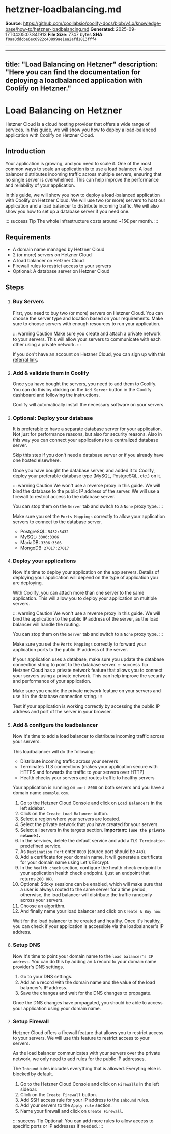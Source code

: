# hetzner-loadbalancing.md

**Source**: https://github.com/coollabsio/coolify-docs/blob/v4.x/knowledge-base/how-to/hetzner-loadbalancing.md
**Generated**: 2025-09-17T04:05:07.841913
**File Size**: 7747 bytes
**SHA**: `f0aa0ddcbe6ec6922c40899ae1ea2afd1813fff4`

---

---
title: "Load Balancing on Hetzner"
description: "Here you can find the documentation for deploying a loadbalanced application with Coolify on Hetzner."
---

# Load Balancing on Hetzner
Hetzner Cloud is a cloud hosting provider that offers a wide range of services. In this guide, we will show you how to deploy a load-balanced application with Coolify on Hetzner Cloud.

## Introduction

Your application is growing, and you need to scale it. One of the most common ways to scale an application is to use a load balancer. A load balancer distributes incoming traffic across multiple servers, ensuring that no single server is overwhelmed. This can help improve the performance and reliability of your application.

In this guide, we will show you how to deploy a load-balanced application with Coolify on Hetzner Cloud. We will use two (or more) servers to host our application and a load balancer to distribute incoming traffic. We will also show you how to set up a database server if you need one.

::: success Tip
The whole infrastructure costs around ~15€ per month.
:::

## Requirements

- A domain name managed by Hetzner Cloud
- 2 (or more) servers on Hetzner Cloud
- A load balancer on Hetzner Cloud
- Firewall rules to restrict access to your servers
- Optional: A database server on Hetzner Cloud


## Steps

1. ### Buy Servers

    First, you need to buy two (or more) servers on Hetzner Cloud. You can choose the server type and location based on your requirements. Make sure to choose servers with enough resources to run your application.

    ::: warning Caution
    Make sure you create and attach a private network to your servers. This will allow your servers to communicate with each other using a private network.
    :::

    If you don't have an account on Hetzner Cloud, you can sign up with this [referral link](https://coolify.io/hetzner).

2. ### Add & validate them in Coolify

    Once you have bought the servers, you need to add them to Coolify. You can do this by clicking on the `Add Server` button in the Coolify dashboard and following the instructions.

    Coolify will automatically install the necessary software on your servers.

3. ### Optional: Deploy your database

    It is preferable to have a separate database server for your application. Not just for performance reasons, but also for security reasons. Also in this way you can connect your applications to a centralized database server.

    Skip this step if you don't need a database server or if you already have one hosted elsewhere.

    Once you have bought the database server, and added it to Coolify, deploy your preferable database type (MySQL, PostgreSQL, etc.) on it.

    ::: warning Caution
    We won't use a reverse proxy in this guide. We will bind the database to the public IP address of the server. We will use a firewall to restrict access to the database server.

    You can stop them on the `Server` tab and switch to a `None` proxy type.
    :::

    Make sure you set the `Ports Mappings` correctly to allow your application servers to connect to the database server.

    - PostgreSQL: `5432:5432`
    - MySQL: `3306:3306`
    - MariaDB: `3306:3306`
    - MongoDB: `27017:27017`

4. ### Deploy your applications

    Now it's time to deploy your application on the app servers. Details of deploying your application will depend on the type of application you are deploying.

    With Coolify, you can attach more than one server to the same application. This will allow you to deploy your application on multiple servers.

    ::: warning Caution
    We won't use a reverse proxy in this guide. We will bind the application to the public IP address of the server, as the load balancer will handle the routing.

    You can stop them on the `Server` tab and switch to a `None` proxy type.
    :::

    Make sure you set the `Ports Mappings` correctly to forward your application ports to the public IP address of the server.

    If your application uses a database, make sure you update the database connection string to point to the database server.
    ::: success Tip
     Hetzner Cloud has a private network feature that allows you to connect your servers using a private network. This can help improve the security and performance of your application. 
     
     Make sure you enable the private network feature on your servers and use it in the database connection string.
    :::

    Test if your application is working correctly by accessing the public IP address and port of the server in your browser.

5. ### Add & configure the loadbalancer

    Now it's time to add a load balancer to distribute incoming traffic across your servers.

    This loadbalancer will do the following:
    - Distribute incoming traffic across your servers
    - Terminates TLS connections (makes your application secure with HTTPS and forwards the traffic to your servers over HTTP)
    - Health checks your servers and routes traffic to healthy servers

    Your application is running on `port 8000` on both servers and you have a domain name `example.com`.

    1. Go to the Hetzner Cloud Console and click on `Load Balancers` in the left sidebar.
    2. Click on the `Create Load Balancer` button.
    3. Select a region where your servers are located.
    4. Select the private network that you have created for your servers.
    5. Select all servers in the targets section. **Important: `(use the private network)`.**
    6. In the services, delete the default service and add a `TLS Termination` predefined service.
    7. As `Destination Port` enter `8000` (source port should be `443`).
    8. Add a certificate for your domain name. It will generate a certificate for your domain name using Let's Encrypt.
    9. In the `health check` section, configure the health check endpoint to your application health check endpoint. (just an endpoint that returns `200 OK`).
    10. Optional: Sticky sessions can be enabled, which will make sure that a user is always routed to the same server for a time period, otherwise, the load balancer will distribute the traffic randomly across your servers.
    11. Choose an algorithm.
    12. And finally name your load balancer and click on `Create & Buy now`.

    Wait for the load balancer to be created and healthy. Once it's healthy, you can check if your application is accessible via the loadbalancer's IP address.

6. ### Setup DNS

    Now it's time to point your domain name to the `load balancer's IP address`. You can do this by adding an `A` record to your domain name provider's DNS settings.

    1. Go to your DNS settings.
    2. Add an `A` record with the domain name and the value of the load balancer's IP address.
    3. Save the changes and wait for the DNS changes to propagate.

    Once the DNS changes have propagated, you should be able to access your application using your domain name.

7. ### Setup Firewall

    Hetzner Cloud offers a firewall feature that allows you to restrict access to your servers. We will use this feature to restrict access to your servers.

    As the load balancer communicates with your servers over the private network, we only need to add rules for the public IP addresses.

    The `Inbound` rules includes everything that is allowed. Everyting else is blocked by default.

    1. Go to the Hetzner Cloud Console and click on `Firewalls` in the left sidebar.
    2. Click on the `Create Firewall` button.
    3. Add SSH access rule for your IP address to the `Inbound` rules.
    4. Add your servers to the `Apply rule` section.
    5. Name your firewall and click on `Create Firewall`.

    ::: success Tip
    Optional: You can add more rules to allow access to specific ports or IP addresses if needed.
    :::

